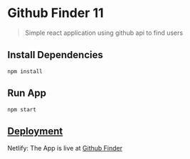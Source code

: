 # Github Finder  11

> Simple react application using github api to find users

## Install Dependencies

```
npm install
```

## Run App

```
npm start
```

## [Deployment](https://githubfinder-mahadi-devo.netlify.app/)

Netlify: The App is live at [Github Finder](https://githubfinder-mahadi-devo.netlify.app/)
